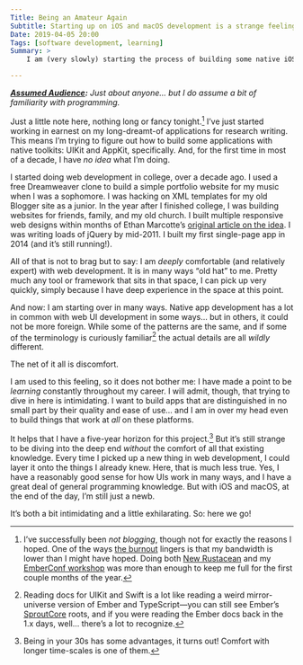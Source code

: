 ```yaml
---
Title: Being an Amateur Again
Subtitle: Starting up on iOS and macOS development is a strange feeling!
Date: 2019-04-05 20:00
Tags: [software development, learning]
Summary: >
    I am (very slowly) starting the process of building some native iOS and macOS apps. It is a strange feeling to be so out of my depth again!

---
```


<i><b>[Assumed Audience][aa]:</b> Just about anyone… but I do assume a bit of familiarity with programming.</i>

[aa]: https://www.chriskrycho.com/2018/assumed-audiences.html

Just a little note here, nothing long or fancy tonight.[^not-writing] I’ve just started working in earnest on my long-dreamt-of applications for research writing. This means I’m trying to figure out how to build some applications with native toolkits: UIKit and AppKit, specifically. And, for the first time in most of a decade, I have *no idea* what I’m doing.

I started doing web development in college, over a decade ago. I used a free Dreamweaver clone to build a simple portfolio website for my music when I was a sophomore. I was hacking on <abbr>XML</abbr> templates for my old Blogger site as a junior. In the year after I finished college, I was building websites for friends, family, and my old church. I built multiple responsive web designs within months of Ethan Marcotte’s [original article on the idea][responsive]. I was writing loads of jQuery by mid-2011. I built my first single-page app in 2014 (and it’s still running!).

All of that is not to brag but to say: I am *deeply* comfortable (and relatively expert) with web development. It is in many ways “old hat” to me. Pretty much any tool or framework that sits in that space, I can pick up very quickly, simply because I have deep experience in the space at this point.

And now: I am starting over in many ways. Native app development has a lot in common with web UI development in some ways… but in others, it could not be more foreign. While some of the patterns are the same, and if some of the terminology is curiously familiar[^ember] the actual details are all *wildly* different.

The net of it all is discomfort.

I am used to this feeling, so it does not bother me: I have made a point to be *learning* constantly throughout my career. I will admit, though, that trying to dive in here is intimidating. I want to build apps that are distinguished in no small part by their quality and ease of use… and I am in over my head even to build things that work at *all* on these platforms.

It helps that I have a five-year horizon for this project.[^30s] But it’s still strange to be diving into the deep end *without* the comfort of all that existing knowledge. Every time I picked up a new thing in web development, I could layer it onto the things I already knew. Here, that is much less true. Yes, I have a reasonably good sense for how UIs work in many ways, and I have a great deal of general programming knowledge. But with iOS and macOS, at the end of the day, I’m still just a newb.

It’s both a bit intimidating and a little exhilarating. So: here we go!

[^not-writing]: I’ve successfully been *not blogging*, though not for exactly the reasons I hoped. One of the ways [the burnout][burnout] lingers is that my bandwidth is lower than I might have hoped. Doing both [New Rustacean] and my [EmberConf workshop] was more than enough to keep me full for the first couple months of the year.

[^ember]: Reading docs for UIKit and Swift is a lot like reading a weird mirror-universe version of Ember and TypeScript—you can still see Ember’s [SproutCore] roots, and if you were reading the Ember docs back in the 1.x days, well… there’s a lot to recognize.

[^30s]: Being in your 30s has some advantages, it turns out! Comfort with longer time-scales is one of them.

[burnout]: https://www.chriskrycho.com/burnout
[New Rustacean]: https://newrustacean.com
[EmberConf workshop]: https://emberconf.com/speakers.html#chris-krycho
[responsive]: https://alistapart.com/article/responsive-web-design
[Ember]: https://emberjs.com
[SproutCore]: https://sproutcore.com
